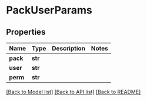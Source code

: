 # PackUserParams

## Properties
Name | Type | Description | Notes
------------ | ------------- | ------------- | -------------
**pack** | **str** |  | 
**user** | **str** |  | 
**perm** | **str** |  | 

[[Back to Model list]](../README.md#documentation-for-models) [[Back to API list]](../README.md#documentation-for-api-endpoints) [[Back to README]](../README.md)


